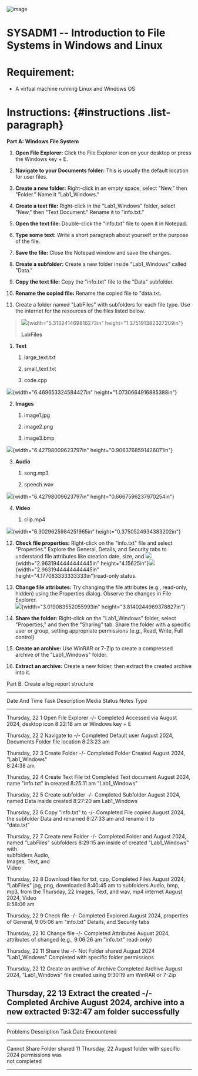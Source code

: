 ![image](https://github.com/user-attachments/assets/85421324-1f47-49f1-b834-5b46f3e7da4b)

# SYSADM1 -- Introduction to File Systems in Windows and Linux

# Requirement: 

-   A virtual machine running Linux and Windows OS

# Instructions:  {#instructions .list-paragraph}

**Part A: Windows File System**

1.  **Open File Explorer:** Click the File Explorer icon on your desktop
    or press the Windows key + E.

2.  **Navigate to your Documents folder:** This is usually the default
    location for user files.

3.  **Create a new folder:** Right-click in an empty space, select
    \"New,\" then \"Folder.\" Name it \"Lab1_Windows.\"

4.  **Create a text file:** Right-click in the \"Lab1_Windows\" folder,
    select \"New,\" then \"Text Document.\" Rename it to \"info.txt.\"

5.  **Open the text file:** Double-click the \"info.txt\" file to open
    it in Notepad.

6.  **Type some text:** Write a short paragraph about yourself or the
    purpose of the file.

7.  **Save the file:** Close the Notepad window and save the changes.

8.  **Create a subfolder:** Create a new folder inside \"Lab1_Windows\"
    called \"Data.\"

9.  **Copy the text file:** Copy the \"info.txt\" file to the \"Data\"
    subfolder.

10. **Rename the copied file:** Rename the copied file to \"data.txt.

11. Create a folder named \"LabFiles\" with subfolders for each file
    type. Use the internet for the resources of the files listed below.

> ![](vertopal_cad9b08251e941ae895007d631e04cbb/media/image2.png){width="5.313241469816273in"
> height="1.375191382327209in"}
>
> **LabFiles**

1.  **Text**

    1.  large_text.txt

    2.  small_text.txt

    3.  code.cpp

![](vertopal_cad9b08251e941ae895007d631e04cbb/media/image3.png){width="6.469653324584427in"
height="1.0730664916885388in"}

2.  **Images**

    1.  image1.jpg

    2.  image2.png

    3.  image3.bmp

![](vertopal_cad9b08251e941ae895007d631e04cbb/media/image4.png){width="6.42798009623797in"
height="0.9063768591426071in"}

3.  **Audio**

    1.  song.mp3

    2.  speech.wav

![](vertopal_cad9b08251e941ae895007d631e04cbb/media/image5.png){width="6.42798009623797in"
height="0.6667596237970254in"}

4.  **Video**

    1.  clip.mp4

![](vertopal_cad9b08251e941ae895007d631e04cbb/media/image6.png){width="6.3029625984251965in"
height="0.3750524934383202in"}

12. **Check file properties:** Right-click on the \"info.txt\" file and
    select \"Properties.\" Explore the General, Details, and Security
    tabs to understand file attributes like creation date, size, and
    ![](vertopal_cad9b08251e941ae895007d631e04cbb/media/image7.png){width="2.9631944444444445in"
    height="4.15625in"}![](vertopal_cad9b08251e941ae895007d631e04cbb/media/image8.png){width="2.9631944444444445in"
    height="4.177083333333333in"}read-only status.

13. **Change file attributes:** Try changing the file attributes (e.g.,
    read-only, hidden) using the Properties dialog. Observe the changes
    in File Explorer.\
    ![](vertopal_cad9b08251e941ae895007d631e04cbb/media/image9.png){width="3.019083552055993in"
    height="3.8140244969378827in"}

14. **Share the folder:** Right-click on the \"Lab1_Windows\" folder,
    select \"Properties,\" and then the \"Sharing\" tab. Share the
    folder with a specific user or group, setting appropriate
    permissions (e.g., Read, Write, Full control)

15. **Create an archive:** Use WinRAR or 7-Zip to create a compressed
    archive of the \"Lab1_Windows\" folder.

16. **Extract an archive:** Create a new folder, then extract the
    created archive into it.

Part B. Create a log report structure

  ---------------------------------------------------------------------------------
  Date And Time    Task   Description          Media     Status      Notes
                                               Type                  
  ---------------- ------ -------------------- --------- ----------- --------------
  ‎Thursday, ‎22     1      Open File Explorer   -/-       Completed   Accessed via
  ‎August ‎2024,                                                       desktop icon
  ‏‎8:22:18 am                                                         or Windows
                                                                     key + E

  ‎Thursday, ‎22     2      Navigate to          -/-       Completed   Default user
  ‎August ‎2024,            Documents Folder                           file location
  ‏‎8:23:23 am                                                         

  ‎Thursday, ‎22     3      Create Folder        -/-       Completed   Folder Created
  ‎August ‎2024,            "Lab1_Windows"                             
  ‏‎8:24:38 am                                                         

  ‎Thursday, ‎22     4      Create Text File     txt       Completed   Text document
  ‎August ‎2024,            name "info.txt" in                         created
  ‏‎8:25:11 am              "Lab1_Windows"                             

  Thursday, ‎22     5      Create subfolder     -/-       Completed   Subfolder
  ‎August ‎2024,            named Data inside                          created
  ‏‎8:27:20 am              Lab1_Windows                               

  ‎Thursday, ‎22     6      Copy "info.txt" to   -/-       Completed   File copied
  ‎August ‎2024,            the subfolder Data                         and renamed
  ‏‎8:27:33 am              and rename it to                           
                          "data.txt"                                 

  ‎Thursday, ‎22     7      Create new Folder    -/-       Completed   Folder and
  ‎August ‎2024,            named "LabFiles"                           subfolders
  ‏‎8:29:15 am              inside of                                  created
                          "Lab1_Windows" with                        
                          subfolders Audio,                          
                          Images, Text, and                          
                          Video                                      

  ‎‎Thursday, ‎22     8      Download files for   txt, cpp, Completed   Files
  ‎August ‎2024,            \"LabFiles\"         jpg, png,             downloaded
  ‏‎8:40:45 am to           subfolders Audio,    bmp, mp3,             from the
  ‎Thursday, ‎22            Images, Text, and    wav, mp4              internet
  ‎August ‎2024,            Video                                      
  ‏‎8:58:06 am                                                         

  Thursday, ‎22     9      Check file           -/-       Completed   Explored
  ‎August ‎2024,            properties of                              General,
  ‏‎9:05:06 am              \"info.txt\"                               Details, and
                                                                     Security tabs

  Thursday, ‎22     10     Change file          -/-       Completed   Attributes
  ‎August ‎2024,            attributes of                              changed (e.g.,
  ‏‎9:06:26 am              \"info.txt\"                               read-only)

  Thursday, ‎22     11     Share the            -/-       Not         Folder shared
  ‎August ‎2024             \"Lab1_Windows\"               Completed   with specific
                          folder                                     permissions

  Thursday, ‎22     12     Create an archive of Archive   Completed   Archive
  ‎August ‎2024,            \"Lab1_Windows\"     file                  created using
  ‏‎9:30:19 am                                                         WinRAR or
                                                                     7-Zip

  Thursday, ‎22     13     Extract the created  -/-       Completed   Archive
  ‎August ‎2024,            archive into a new                         extracted
  ‏‎9:32:47 am              folder                                     successfully
  ---------------------------------------------------------------------------------

  -------------------------------------------------------------------------
  Problems          Description       Task             Date
  Encountered                                          
  ----------------- ----------------- ---------------- --------------------
  Cannot Share      Folder shared     11               Thursday, ‎22 ‎August
  folder            with specific                      ‎2024
                    permissions was                    
                    not completed                      

  -------------------------------------------------------------------------
